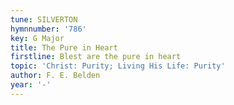 ```yaml
---
tune: SILVERTON
hymnnumber: '786'
key: G Major
title: The Pure in Heart
firstline: Blest are the pure in heart
topic: 'Christ: Purity; Living His Life: Purity'
author: F. E. Belden
year: '-'
---
```

